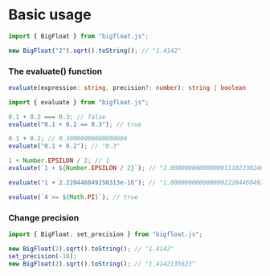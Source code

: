 # Basic usage

```typescript
import { BigFloat } from "bigfloat.js";

new BigFloat("2").sqrt().toString(); // "1.4142"
```

### The evaluate() function

```typescript
evaluate(expression: string, precision?: number): string | boolean
```

```typescript
import { evaluate } from "bigfloat.js";

0.1 + 0.2 === 0.3; // false
evaluate("0.1 + 0.2 == 0.3"); // true

0.1 + 0.2; // 0.30000000000000004
evaluate("0.1 + 0.2"); // "0.3"

1 + Number.EPSILON / 2; // 1
evaluate(`1 + ${Number.EPSILON / 2}`); // "1.00000000000000011102230246251565"

evaluate("1 + 2.220446049250313e-16"); // "1.0000000000000002220446049250313"

evaluate(`4 >= ${Math.PI}`); // true
```

### Change precision

```typescript
import { BigFloat, set_precision } from "bigfloat.js";

new BigFloat(2).sqrt().toString(); // "1.4142"
set_precision(-10);
new BigFloat(2).sqrt().toString(); // "1.4142135623"
```
